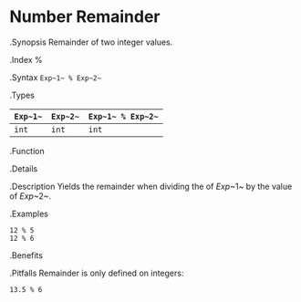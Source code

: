 # Number Remainder

.Synopsis
Remainder of two integer values.

.Index
%

.Syntax
`Exp~1~ % Exp~2~`

.Types


| `Exp~1~`  |  `Exp~2~` | `Exp~1~ % Exp~2~`  |
| --- | --- | --- |
| `int`      |  `int`     | `int`                |


.Function

.Details

.Description
Yields the remainder when dividing the of _Exp_~1~ by the value of _Exp_~2~.

.Examples
```rascal-shell
12 % 5
12 % 6
```

.Benefits

.Pitfalls
Remainder is only defined on integers:
```rascal-shell,error
13.5 % 6
```

